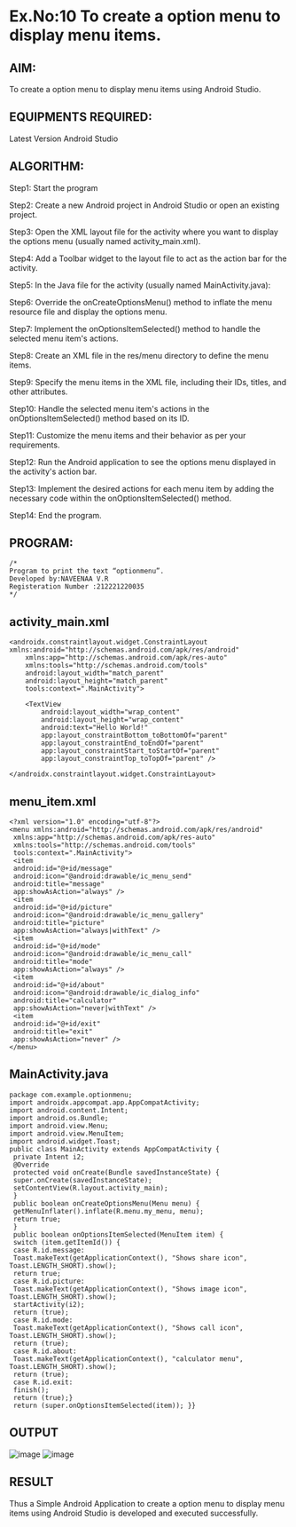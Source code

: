 # Ex.No:10 To create a option menu to display menu items.
## AIM:

To create a option menu to display menu items using Android Studio.

## EQUIPMENTS REQUIRED:

Latest Version Android Studio

## ALGORITHM:
Step1: Start the program

Step2: Create a new Android project in Android Studio or open an existing project.

Step3: Open the XML layout file for the activity where you want to display the options menu (usually named activity_main.xml).

Step4: Add a Toolbar widget to the layout file to act as the action bar for the activity.

Step5: In the Java file for the activity (usually named MainActivity.java):

Step6: Override the onCreateOptionsMenu() method to inflate the menu resource file and display the options menu.

Step7: Implement the onOptionsItemSelected() method to handle the selected menu item's actions.

Step8: Create an XML file in the res/menu directory to define the menu items.

Step9: Specify the menu items in the XML file, including their IDs, titles, and other attributes.

Step10: Handle the selected menu item's actions in the onOptionsItemSelected() method based on its ID.

Step11: Customize the menu items and their behavior as per your requirements.

Step12: Run the Android application to see the options menu displayed in the activity's action bar.

Step13: Implement the desired actions for each menu item by adding the necessary code within the onOptionsItemSelected() method.

Step14: End the program.
## PROGRAM:
```
/*
Program to print the text “optionmenu”.
Developed by:NAVEENAA V.R
Registeration Number :212221220035
*/
```
## activity_main.xml
```
<androidx.constraintlayout.widget.ConstraintLayout xmlns:android="http://schemas.android.com/apk/res/android"
    xmlns:app="http://schemas.android.com/apk/res-auto"
    xmlns:tools="http://schemas.android.com/tools"
    android:layout_width="match_parent"
    android:layout_height="match_parent"
    tools:context=".MainActivity">

    <TextView
        android:layout_width="wrap_content"
        android:layout_height="wrap_content"
        android:text="Hello World!"
        app:layout_constraintBottom_toBottomOf="parent"
        app:layout_constraintEnd_toEndOf="parent"
        app:layout_constraintStart_toStartOf="parent"
        app:layout_constraintTop_toTopOf="parent" />

</androidx.constraintlayout.widget.ConstraintLayout>
```
## menu_item.xml
```
<?xml version="1.0" encoding="utf-8"?>
<menu xmlns:android="http://schemas.android.com/apk/res/android"
 xmlns:app="http://schemas.android.com/apk/res-auto"
 xmlns:tools="http://schemas.android.com/tools"
 tools:context=".MainActivity">
 <item
 android:id="@+id/message"
 android:icon="@android:drawable/ic_menu_send"
 android:title="message"
 app:showAsAction="always" />
 <item
 android:id="@+id/picture"
 android:icon="@android:drawable/ic_menu_gallery"
 android:title="picture"
 app:showAsAction="always|withText" />
 <item
 android:id="@+id/mode"
 android:icon="@android:drawable/ic_menu_call"
 android:title="mode"
 app:showAsAction="always" />
 <item
 android:id="@+id/about"
 android:icon="@android:drawable/ic_dialog_info"
 android:title="calculator"
 app:showAsAction="never|withText" />
 <item
 android:id="@+id/exit"
 android:title="exit"
 app:showAsAction="never" />
</menu>
```
## MainActivity.java
```
package com.example.optionmenu;
import androidx.appcompat.app.AppCompatActivity;
import android.content.Intent;
import android.os.Bundle;
import android.view.Menu;
import android.view.MenuItem;
import android.widget.Toast;
public class MainActivity extends AppCompatActivity {
 private Intent i2;
 @Override
 protected void onCreate(Bundle savedInstanceState) {
 super.onCreate(savedInstanceState);
 setContentView(R.layout.activity_main);
 }
 public boolean onCreateOptionsMenu(Menu menu) {
 getMenuInflater().inflate(R.menu.my_menu, menu);
 return true;
 }
 public boolean onOptionsItemSelected(MenuItem item) {
 switch (item.getItemId()) {
 case R.id.message:
 Toast.makeText(getApplicationContext(), "Shows share icon", 
Toast.LENGTH_SHORT).show();
 return true;
 case R.id.picture:
 Toast.makeText(getApplicationContext(), "Shows image icon", 
Toast.LENGTH_SHORT).show();
 startActivity(i2);
 return (true);
 case R.id.mode:
 Toast.makeText(getApplicationContext(), "Shows call icon", 
Toast.LENGTH_SHORT).show();
 return (true);
 case R.id.about:
 Toast.makeText(getApplicationContext(), "calculator menu", 
Toast.LENGTH_SHORT).show();
 return (true);
 case R.id.exit:
 finish();
 return (true);}
 return (super.onOptionsItemSelected(item)); }}
```
## OUTPUT
![image](https://github.com/suryacse05/Mobile-Application-Development/assets/131433133/aea87869-f808-46e8-bc1e-eead48eaf89d)
![image](https://github.com/suryacse05/Mobile-Application-Development/assets/131433133/d3445d52-58c8-46cb-ba7e-f61fd0f1572a)

## RESULT
Thus a Simple Android Application to create a option menu to display menu items using Android Studio is developed and executed successfully.


